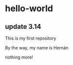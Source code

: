 # hello-world
## update 3.14

This is my first repository

By the way, my name is Hernán

nothing more!
